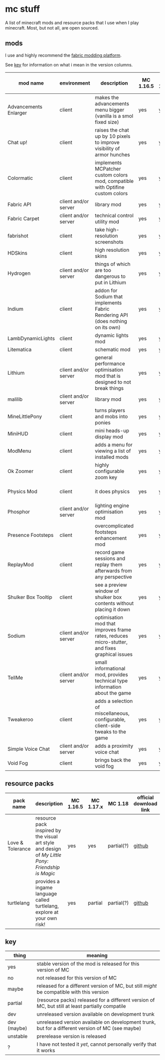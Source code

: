# mc stuff

A list of minecraft mods and resource packs that I use when I play minecraft. Most, but not all, are open sourced.

## mods

I use and highly recommend the [fabric modding platform](https://fabricmc.net/).

See [key](#key) for information on what i mean in the version columns.

| mod name              | environment          | description                                                                                   | MC 1.16.5 | MC 1.17.x | MC 1.18     | official download link                                             | repo link                            |
| --------------------- | -------------------- | --------------------------------------------------------------------------------------------- | --------- | --------- | ----------- | ------------------------------------------------------------------ | ------------------------------------ |
| Advancements Enlarger | client               | makes the advancements menu bigger (vanilla is a smol fixed size)                             | yes       | yes       | no          | [curseforge][Advancements Enlarger:curseforge]                     | [github][Advancements Enlarger:repo] |
| Chat up!              | client               | raises the chat up by 10 pixels to improve visibility of armor hunches                        | yes       | yes       | yes(?)      | [github][Chat up!:github]                                          | [github][Chat up!:repo]              |
| Colormatic            | client               | implements MCPatcher custom colors mod, compatible with Optifine custom colors                | yes       | yes       | dev (maybe) | [github][Colormatic:github], [modrinth][Colormatic:modrinth]       | [github][Colormatic:repo]            |
| Fabric API            | client and/or server | library mod                                                                                   | yes       | yes       | yes(?)      | [github][Fabric API:github], [modrinth][Fabric API:modrinth]       | [github][Fabric API:repo]            |
| Fabric Carpet         | client and/or server | technical control utility mod                                                                 | yes       | yes       | yes(?)      | [github][Fabric Carpet:github]                                     | [github][Fabric Carpet:repo]         |
| fabrishot             | client               | take high-resolution screenshots                                                              | yes       | yes       | yes(?)      | [modrinth][fabrishot:modrinth]                                     | [github][fabrishot:repo]             |
| HDSkins               | client               | high resolution skins                                                                         | yes       | yes       | yes(?)      | [github][HDSkins:github], [website][HDSkins:website]               | [github][HDSkins:repo]               |
| Hydrogen              | client and/or server | things of which are too dangerous to put in Lithium                                           | yes       | yes       | no          | [github][Hydrogen:github]                                          | [github][Hydrogen:repo]              |
| Indium                | client               | addon for Sodium that implements Fabric Rendering API (does nothing on its own)               | yes       | yes       | unstable(?) | [github][Indium:github], [modrinth][Indium:modrinth]               | [github][Indium:repo]                |
| LambDynamicLights     | client               | dynamic lights mod                                                                            | yes       | yes       | no          | [github][LambDynamicLights:github]                                 | [github][LambDynamicLights:repo]     |
| Litematica            | client               | schematic mod                                                                                 | yes       | yes       | no          | [curseforge][Litematica:curseforge]                                | [github][Litematica:repo]            |
| Lithium               | client and/or server | general performance optimisation mod that is designed to not break things                     | yes       | yes       | no          | [github][Lithium:github], [modrinth][Lithium:modrinth]             | [github][Lithium:repo]               |
| malilib               | client and/or server | library mod                                                                                   | yes       | yes       | yes(?)      | [curseforge][malilib:curseforge]                                   | [github][malilib:repo]               |
| MineLittlePony        | client               | turns players and mobs into ponies                                                            | yes       | yes       | yes(?)      | [github][MineLittlePony:github], [website][MineLittlePony:website] | [github][MineLittlePony:repo]        |
| MiniHUD               | client               | mini heads-up display mod                                                                     | yes       | yes       | no          | [curseforge][MiniHUD:curseforge]                                   | [github][MiniHUD:repo]               |
| ModMenu               | client               | adds a menu for viewing a list of installed mods                                              | yes       | yes       | maybe(?)    | [github][ModMenu:github], [modrinth][ModMenu:modrinth]             | [github][ModMenu:repo]               |
| Ok Zoomer             | client               | highly configurable zoom key                                                                  | yes       | yes       | no          | [github][Ok Zoomer:github], [modrinth][Ok Zoomer:modrinth]         | [github][Ok Zoomer:repo]             |
| Physics Mod           | client               | it does physics                                                                               | yes       | yes       | yes(?)      | [website][Physics Mod:website]                                     | closed source >:c                    |
| Phosphor              | client and/or server | lighting engine optimisation mod                                                              | yes       | yes(?)    | no          | [github][Phosphor:github]                                          | [github][Phosphor:repo]              |
| Presence Footsteps    | client               | overcomplicated footsteps enhancement mod                                                     | yes       | yes       | yes(?)      | [github][Presence Footsteps:github]                                | [github][Presence Footsteps:repo]    |
| ReplayMod             | client               | record game sessions and replay them afterwards from any perspective                          | yes       | yes       | no          | [website][ReplayMod:website]                                       | [github][ReplayMod:repo]             |
| Shulker Box Tooltip   | client               | see a preview window of shulker box contents without placing it down                          | yes       | yes       | maybe(?)    | [github][Shulker Box Tooltip:github]                               | [github][Shulker Box Tooltip:repo]   |
| Sodium                | client and/or server | optimisation mod that improves frame rates, reduces micro-stutter, and fixes graphical issues | yes       | yes       | unstable(?) | [github][Sodium:github], [modrinth][Sodium:modrinth]               | [github][Sodium:repo]                |
| TellMe                | client and/or server | small informational mod, provides technical type information about the game                   | yes       | yes       | no          | [curseforge][TellMe:curseforge]                                    | [github][TellMe:repo]                |
| Tweakeroo             | client               | adds a selection of miscellaneous, configurable, client-side tweaks to the game               | yes       | yes       | no          | [curseforge][Tweakeroo:curseforge]                                 | [github][Tweakeroo:repo]             |
| Simple Voice Chat     | client and/or server | adds a proximity voice chat                                                                   | yes       | yes       | yes(?)      | [curseforge][Simple Voice Chat:curseforge]                         | [github][Simple Voice Chat:repo]     |
| Void Fog              | client               | brings back the void fog                                                                      | yes       | yes       | yes(?)      | [github][Void Fog:github]                                          | [github][Void Fog:repo]              |

<!-- am making a note of this here https://github.com/jellysquid3/cadmium-fabric
     although it hasn't been worked on since late 2020, still on 1.15.2 -->

## resource packs

| pack name        | description                                                                                        | MC 1.16.5 | MC 1.17.x | MC 1.18    | official download link            | repo link                                                  |
| ---------------- | -------------------------------------------------------------------------------------------------- | --------- | --------- | ---------- | --------------------------------- | ---------------------------------------------------------- |
| Love & Tolerance | resource pack inspired by the visual art style and design of _My Little Pony: Friendship is Magic_ | yes       | yes       | partial(?) | [github][Love & Tolerance:github] | [github][Love & Tolerance:repo]                            |
| turtlelang       | provides a ingame language called turtlelang, explore at your own risk!                            | yes       | partial   | partial(?) | [github][turtlelang:github]       | [github][turtlelang:repo]                                  |

## key

| thing       | meaning                                                                                          |
| ----------- | ------------------------------------------------------------------------------------------------ |
| yes         | stable version of the mod is released for this version of MC                                     |
| no          | not released for this version of MC                                                              |
| maybe       | released for a different version of MC, but still *might* be compatible with this version        |
| partial     | (resource packs) released for a different version of MC, but still at least partially compatile  |
| dev         | unreleased version available on development trunk                                                |
| dev (maybe) | unreleased version available on development trunk, but for a different version of MC (see maybe) |
| unstable    | prerelease version is released                                                                   |
| ?           | I have not tested it *yet*, cannot personally verify that it works                               |

<!-- download sources in order of preference. github, website, modrinth, curseforge -->

<!-- MODS -->

[Advancements Enlarger:repo]: https://github.com/shedaniel/advancements-enlarger
[Advancements Enlarger:curseforge]: https://www.curseforge.com/minecraft/mc-mods/advancements-enlarger/files

[Chat up!:repo]: https://github.com/gnembon/chat-up
[Chat up!:github]: https://github.com/gnembon/chat-up/releases

[Colormatic:repo]: https://github.com/kvverti/colormatic
[Colormatic:github]: https://github.com/kvverti/colormatic/releases
[Colormatic:modrinth]: https://modrinth.com/mod/colormatic

[Fabric API:repo]: https://github.com/FabricMC/fabric
[Fabric API:github]: https://github.com/FabricMC/fabric/releases
[Fabric API:modrinth]: https://modrinth.com/mod/fabric-api

[Fabric Carpet:repo]: https://github.com/gnembon/fabric-carpet/
[Fabric Carpet:github]: https://github.com/gnembon/fabric-carpet/releases

[fabrishot:repo]: https://github.com/ramidzkh/fabrishot
[fabrishot:modrinth]: https://modrinth.com/mod/fabrishot

[HDSkins:repo]: https://github.com/minelittlepony/hdskins/
[HDSkins:github]: https://github.com/MineLittlePony/HDSkins/releases
[HDSkins:website]: https://minelittlepony-mod.com/

[Hydrogen:repo]: https://github.com/CaffeineMC/hydrogen-fabric
[Hydrogen:github]: https://github.com/CaffeineMC/hydrogen-fabric/releases

[Indium:repo]: https://github.com/comp500/Indium
[Indium:github]: https://github.com/comp500/Indium/releases
[Indium:modrinth]: https://modrinth.com/mod/indium

[LambDynamicLights:repo]: https://github.com/LambdAurora/LambDynamicLights/
[LambDynamicLights:github]: https://github.com/LambdAurora/LambDynamicLights/releases

[Litematica:repo]: https://github.com/maruohon/litematica
[Litematica:curseforge]: https://www.curseforge.com/minecraft/mc-mods/litematica/files

[Lithium:repo]: https://github.com/CaffeineMC/lithium-fabric
[Lithium:github]: https://github.com/CaffeineMC/lithium-fabric/releases
[Lithium:modrinth]: https://modrinth.com/mod/lithium

[malilib:repo]: https://github.com/maruohon/malilib
[malilib:curseforge]: https://www.curseforge.com/minecraft/mc-mods/malilib/files

[MineLittlePony:repo]: https://github.com/minelittlepony/minelittlepony
[MineLittlePony:github]: https://github.com/MineLittlePony/MineLittlePony/releases
[MineLittlePony:website]: https://minelittlepony-mod.com/

[MiniHUD:repo]: https://github.com/maruohon/minihud
[MiniHUD:curseforge]: https://www.curseforge.com/minecraft/mc-mods/minihud/files

[ModMenu:repo]: https://github.com/TerraformersMC/ModMenu
[ModMenu:github]: https://github.com/TerraformersMC/ModMenu/releases
[ModMenu:modrinth]: https://modrinth.com/mod/modmenu

[Ok Zoomer:repo]: https://github.com/joaoh1/OkZoomer/
[Ok Zoomer:github]: https://github.com/EnnuiL/OkZoomer/releases
[Ok Zoomer:modrinth]: https://modrinth.com/mod/ok-zoomer

[Physics Mod:website]: https://minecraftphysicsmod.com/

[Phosphor:repo]: https://github.com/CaffeineMC/phosphor-fabric
[Phosphor:github]: https://github.com/CaffeineMC/phosphor-fabric/releases

[Presence Footsteps:repo]: https://github.com/sollace/presence-footsteps
[Presence Footsteps:github]: https://github.com/Sollace/Presence-Footsteps/releases

[ReplayMod:repo]: https://github.com/ReplayMod/ReplayMod
[ReplayMod:website]: https://www.replaymod.com/download/

[Shulker Box Tooltip:repo]: https://github.com/MisterPeModder/ShulkerBoxTooltip
[Shulker Box Tooltip:github]: https://github.com/MisterPeModder/ShulkerBoxTooltip/releases

[Sodium:repo]: https://github.com/CaffeineMC/sodium-fabric
[Sodium:github]: https://github.com/CaffeineMC/sodium-fabric/releases
[Sodium:modrinth]: https://modrinth.com/mod/sodium

[TellMe:repo]: https://github.com/maruohon/tellme
[TellMe:curseforge]: https://www.curseforge.com/minecraft/mc-mods/tellme/files

[Tweakeroo:repo]: https://github.com/maruohon/tweakeroo
[Tweakeroo:curseforge]: https://www.curseforge.com/minecraft/mc-mods/tweakeroo/files

[Simple Voice Chat:repo]: https://github.com/henkelmax/simple-voice-chat
[Simple Voice Chat:curseforge]: https://www.curseforge.com/minecraft/mc-mods/simple-voice-chat/files

[Void Fog:repo]: https://github.com/Sollace/Void-Fog
[Void Fog:github]: https://github.com/Sollace/Void-Fog/releases

<!-- RESOURCE PACKS -->

[Love & Tolerance:repo]: https://github.com/Love-and-Tolerance/Love-and-Tolerance
[Love & Tolerance:github]: https://github.com/Love-and-Tolerance/Love-and-Tolerance/releases

[turtlelang:repo]: https://github.com/autumnblazey/turtlelang
[turtlelang:github]: https://github.com/autumnblazey/turtlelang/releases

